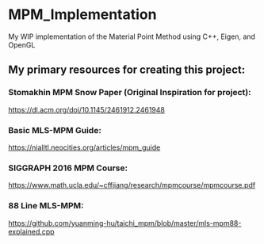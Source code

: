 # MPM_Implementation
My WIP implementation of the Material Point Method using C++, Eigen, and OpenGL

## My primary resources for creating this project:
### Stomakhin MPM Snow Paper (Original Inspiration for project): 
https://dl.acm.org/doi/10.1145/2461912.2461948

### Basic MLS-MPM Guide:
https://nialltl.neocities.org/articles/mpm_guide

### SIGGRAPH 2016 MPM Course:
https://www.math.ucla.edu/~cffjiang/research/mpmcourse/mpmcourse.pdf

### 88 Line MLS-MPM:
https://github.com/yuanming-hu/taichi_mpm/blob/master/mls-mpm88-explained.cpp
